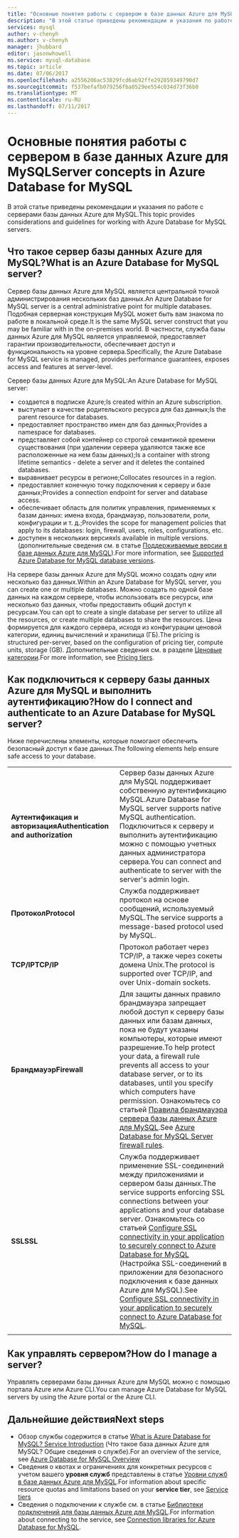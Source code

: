 ```yaml
---
title: "Основные понятия работы с сервером в базе данных Azure для MySQL | Документация Майкрософт"
description: "В этой статье приведены рекомендации и указания по работе с серверами базы данных Azure для MySQL."
services: mysql
author: v-chenyh
ms.author: v-chenyh
manager: jhubbard
editor: jasonwhowell
ms.service: mysql-database
ms.topic: article
ms.date: 07/06/2017
ms.openlocfilehash: a2556206ac53829fcd6ab92ffe292859349790d7
ms.sourcegitcommit: f537befafb079256fba0529ee554c034d73f36b0
ms.translationtype: MT
ms.contentlocale: ru-RU
ms.lasthandoff: 07/11/2017
---
```

# <a name="server-concepts-in-azure-database-for-mysql"></a><span data-ttu-id="da660-103">Основные понятия работы с сервером в базе данных Azure для MySQL</span><span class="sxs-lookup"><span data-stu-id="da660-103">Server concepts in Azure Database for MySQL</span></span>
<span data-ttu-id="da660-104">В этой статье приведены рекомендации и указания по работе с серверами базы данных Azure для MySQL.</span><span class="sxs-lookup"><span data-stu-id="da660-104">This topic provides considerations and guidelines for working with Azure Database for MySQL servers.</span></span>

## <a name="what-is-an-azure-database-for-mysql-server"></a><span data-ttu-id="da660-105">Что такое сервер базы данных Azure для MySQL?</span><span class="sxs-lookup"><span data-stu-id="da660-105">What is an Azure Database for MySQL server?</span></span>

<span data-ttu-id="da660-106">Сервер базы данных Azure для MySQL является центральной точкой администрирования нескольких баз данных.</span><span class="sxs-lookup"><span data-stu-id="da660-106">An Azure Database for MySQL server is a central administrative point for multiple databases.</span></span> <span data-ttu-id="da660-107">Подобная серверная конструкция MySQL может быть вам знакома по работе в локальной среде.</span><span class="sxs-lookup"><span data-stu-id="da660-107">It is the same MySQL server construct that you may be familiar with in the on-premises world.</span></span> <span data-ttu-id="da660-108">В частности, служба базы данных Azure для MySQL является управляемой, предоставляет гарантии производительности, обеспечивает доступ и функциональность на уровне сервера.</span><span class="sxs-lookup"><span data-stu-id="da660-108">Specifically, the Azure Database for MySQL service is managed, provides performance guarantees, exposes access and features at server-level.</span></span>

<span data-ttu-id="da660-109">Сервер базы данных Azure для MySQL:</span><span class="sxs-lookup"><span data-stu-id="da660-109">An Azure Database for MySQL server:</span></span>

- <span data-ttu-id="da660-110">создается в подписке Azure;</span><span class="sxs-lookup"><span data-stu-id="da660-110">Is created within an Azure subscription.</span></span>
- <span data-ttu-id="da660-111">выступает в качестве родительского ресурса для баз данных;</span><span class="sxs-lookup"><span data-stu-id="da660-111">Is the parent resource for databases.</span></span>
- <span data-ttu-id="da660-112">предоставляет пространство имен для баз данных;</span><span class="sxs-lookup"><span data-stu-id="da660-112">Provides a namespace for databases.</span></span>
- <span data-ttu-id="da660-113">представляет собой контейнер со строгой семантикой времени существования (при удалении сервера удаляются также все расположенные на нем базы данных);</span><span class="sxs-lookup"><span data-stu-id="da660-113">Is a container with strong lifetime semantics - delete a server and it deletes the contained databases.</span></span>
- <span data-ttu-id="da660-114">выравнивает ресурсы в регионе;</span><span class="sxs-lookup"><span data-stu-id="da660-114">Collocates resources in a region.</span></span>
- <span data-ttu-id="da660-115">предоставляет конечную точку подключения к серверу и базе данных;</span><span class="sxs-lookup"><span data-stu-id="da660-115">Provides a connection endpoint for server and database access.</span></span>
- <span data-ttu-id="da660-116">обеспечивает область для политик управления, применяемых к базам данных: имена входа, брандмауэр, пользователи, роли, конфигурации и т. д.;</span><span class="sxs-lookup"><span data-stu-id="da660-116">Provides the scope for management policies that apply to its databases: login, firewall, users, roles, configurations, etc.</span></span>
- <span data-ttu-id="da660-117">доступен в нескольких версиях</span><span class="sxs-lookup"><span data-stu-id="da660-117">Is available in multiple versions.</span></span> <span data-ttu-id="da660-118">(дополнительные сведения см. в статье [Поддерживаемые версии в базе данных Azure для MySQL](./concepts-supported-versions.md)).</span><span class="sxs-lookup"><span data-stu-id="da660-118">For more information, see [Supported Azure Database for MySQL database versions](./concepts-supported-versions.md).</span></span>

<span data-ttu-id="da660-119">На сервере базы данных Azure для MySQL можно создать одну или несколько баз данных.</span><span class="sxs-lookup"><span data-stu-id="da660-119">Within an Azure Database for MySQL server, you can create one or multiple databases.</span></span> <span data-ttu-id="da660-120">Можно создать по одной базе данных на каждом сервере, чтобы использовать все ресурсы, или несколько баз данных, чтобы предоставить общий доступ к ресурсам.</span><span class="sxs-lookup"><span data-stu-id="da660-120">You can opt to create a single database per server to utilize all the resources, or create multiple databases to share the resources.</span></span> <span data-ttu-id="da660-121">Цена формируется для каждого сервера, исходя из конфигурации ценовой категории, единиц вычислений и хранилища (ГБ).</span><span class="sxs-lookup"><span data-stu-id="da660-121">The pricing is structured per-server, based on the configuration of pricing tier, compute units, storage (GB).</span></span> <span data-ttu-id="da660-122">Дополнительные сведения см. в разделе [Ценовые категории](./concepts-service-tiers.md).</span><span class="sxs-lookup"><span data-stu-id="da660-122">For more information, see [Pricing tiers](./concepts-service-tiers.md).</span></span>

## <a name="how-do-i-connect-and-authenticate-to-an-azure-database-for-mysql-server"></a><span data-ttu-id="da660-123">Как подключиться к серверу базы данных Azure для MySQL и выполнить аутентификацию?</span><span class="sxs-lookup"><span data-stu-id="da660-123">How do I connect and authenticate to an Azure Database for MySQL server?</span></span>

<span data-ttu-id="da660-124">Ниже перечислены элементы, которые помогают обеспечить безопасный доступ к базе данных.</span><span class="sxs-lookup"><span data-stu-id="da660-124">The following elements help ensure safe access to your database.</span></span>

|||
| :-- | :-- |
| <span data-ttu-id="da660-125">**Аутентификация и авторизация**</span><span class="sxs-lookup"><span data-stu-id="da660-125">**Authentication and authorization**</span></span> | <span data-ttu-id="da660-126">Сервер базы данных Azure для MySQL поддерживает собственную аутентификацию MySQL.</span><span class="sxs-lookup"><span data-stu-id="da660-126">Azure Database for MySQL server supports native MySQL authentication.</span></span> <span data-ttu-id="da660-127">Подключиться к серверу и выполнить аутентификацию можно с помощью учетных данных администратора сервера.</span><span class="sxs-lookup"><span data-stu-id="da660-127">You can connect and authenticate to server with the server's admin login.</span></span> |
| <span data-ttu-id="da660-128">**Протокол**</span><span class="sxs-lookup"><span data-stu-id="da660-128">**Protocol**</span></span> | <span data-ttu-id="da660-129">Служба поддерживает протокол на основе сообщений, используемый MySQL.</span><span class="sxs-lookup"><span data-stu-id="da660-129">The service supports a message-based protocol used by MySQL.</span></span> |
| <span data-ttu-id="da660-130">**TCP/IP**</span><span class="sxs-lookup"><span data-stu-id="da660-130">**TCP/IP**</span></span> | <span data-ttu-id="da660-131">Протокол работает через TCP/IP, а также через сокеты домена Unix.</span><span class="sxs-lookup"><span data-stu-id="da660-131">The protocol is supported over TCP/IP, and over Unix-domain sockets.</span></span> |
| <span data-ttu-id="da660-132">**Брандмауэр**</span><span class="sxs-lookup"><span data-stu-id="da660-132">**Firewall**</span></span> | <span data-ttu-id="da660-133">Для защиты данных правило брандмауэра запрещает любой доступ к серверу базы данных или базам данных, пока не будут указаны компьютеры, которые имеют разрешение.</span><span class="sxs-lookup"><span data-stu-id="da660-133">To help protect your data, a firewall rule prevents all access to your database server, or to its databases, until you specify which computers have permission.</span></span> <span data-ttu-id="da660-134">Ознакомьтесь со статьей [Правила брандмауэра сервера базы данных Azure для MySQL](./concepts-firewall-rules.md).</span><span class="sxs-lookup"><span data-stu-id="da660-134">See [Azure Database for MySQL Server firewall rules](./concepts-firewall-rules.md).</span></span> |
| <span data-ttu-id="da660-135">**SSL**</span><span class="sxs-lookup"><span data-stu-id="da660-135">**SSL**</span></span> | <span data-ttu-id="da660-136">Служба поддерживает применение SSL-соединений между приложениями и сервером базы данных.</span><span class="sxs-lookup"><span data-stu-id="da660-136">The service supports enforcing SSL connections between your applications and your database server.</span></span>  <span data-ttu-id="da660-137">Ознакомьтесь со статьей [Configure SSL connectivity in your application to securely connect to Azure Database for MySQL](./howto-configure-ssl.md) (Настройка SSL-соединений в приложении для безопасного подключения к базе данных Azure для MySQL).</span><span class="sxs-lookup"><span data-stu-id="da660-137">See [Configure SSL connectivity in your application to securely connect to Azure Database for MySQL](./howto-configure-ssl.md).</span></span> |
|||

## <a name="how-do-i-manage-a-server"></a><span data-ttu-id="da660-138">Как управлять сервером?</span><span class="sxs-lookup"><span data-stu-id="da660-138">How do I manage a server?</span></span>
<span data-ttu-id="da660-139">Управлять серверами базы данных Azure для MySQL можно с помощью портала Azure или Azure CLI.</span><span class="sxs-lookup"><span data-stu-id="da660-139">You can manage Azure Database for MySQL servers by using the Azure portal or the Azure CLI.</span></span>

## <a name="next-steps"></a><span data-ttu-id="da660-140">Дальнейшие действия</span><span class="sxs-lookup"><span data-stu-id="da660-140">Next steps</span></span>
- <span data-ttu-id="da660-141">Обзор службы содержится в статье [What is Azure Database for MySQL? Service Introduction](./overview.md) (Что такое база данных Azure для MySQL? Общие сведения о службе).</span><span class="sxs-lookup"><span data-stu-id="da660-141">For an overview of the service, see [Azure Database for MySQL Overview](./overview.md)</span></span>
- <span data-ttu-id="da660-142">Сведения о квотах и ограничениях для конкретных ресурсов с учетом вашего **уровня служб** представлены в статье [Уровни служб в базе данных Azure для MySQL](./concepts-service-tiers.md).</span><span class="sxs-lookup"><span data-stu-id="da660-142">For information about specific resource quotas and limitations based on your **service tier**, see [Service tiers](./concepts-service-tiers.md)</span></span>
- <span data-ttu-id="da660-143">Сведения о подключении к службе см. в статье [Библиотеки подключений для базы данных Azure для MySQL](./concepts-connection-libraries.md).</span><span class="sxs-lookup"><span data-stu-id="da660-143">For information about connecting to the service, see [Connection libraries for Azure Database for MySQL](./concepts-connection-libraries.md).</span></span>
